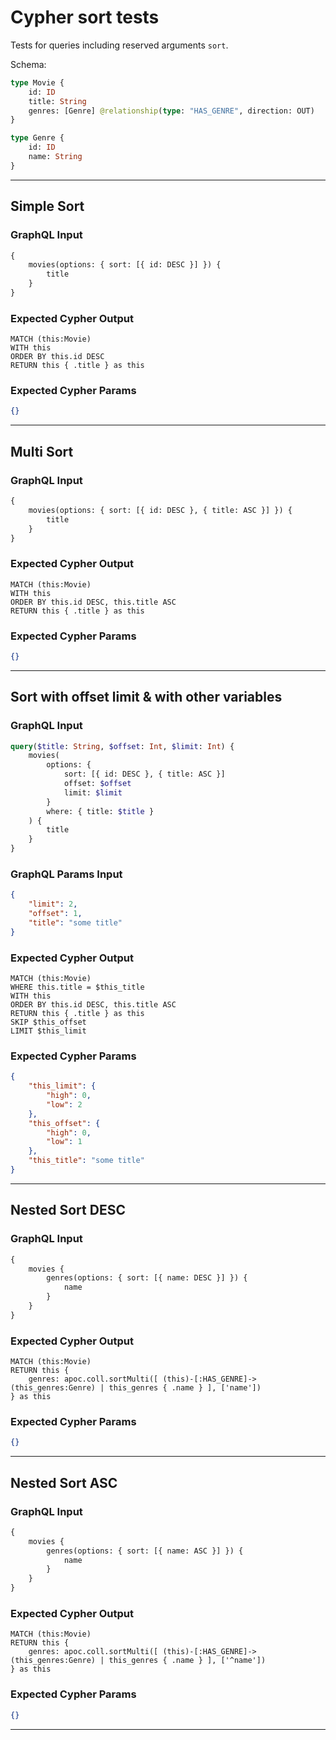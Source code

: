 # Cypher sort tests

Tests for queries including reserved arguments `sort`.

Schema:

```graphql
type Movie {
    id: ID
    title: String
    genres: [Genre] @relationship(type: "HAS_GENRE", direction: OUT)
}

type Genre {
    id: ID
    name: String
}
```

---

## Simple Sort

### GraphQL Input

```graphql
{
    movies(options: { sort: [{ id: DESC }] }) {
        title
    }
}
```

### Expected Cypher Output

```cypher
MATCH (this:Movie)
WITH this
ORDER BY this.id DESC
RETURN this { .title } as this
```

### Expected Cypher Params

```json
{}
```

---

## Multi Sort

### GraphQL Input

```graphql
{
    movies(options: { sort: [{ id: DESC }, { title: ASC }] }) {
        title
    }
}
```

### Expected Cypher Output

```cypher
MATCH (this:Movie)
WITH this
ORDER BY this.id DESC, this.title ASC
RETURN this { .title } as this
```

### Expected Cypher Params

```json
{}
```

---

## Sort with offset limit & with other variables

### GraphQL Input

```graphql
query($title: String, $offset: Int, $limit: Int) {
    movies(
        options: {
            sort: [{ id: DESC }, { title: ASC }]
            offset: $offset
            limit: $limit
        }
        where: { title: $title }
    ) {
        title
    }
}
```

### GraphQL Params Input

```json
{
    "limit": 2,
    "offset": 1,
    "title": "some title"
}
```

### Expected Cypher Output

```cypher
MATCH (this:Movie)
WHERE this.title = $this_title
WITH this
ORDER BY this.id DESC, this.title ASC
RETURN this { .title } as this
SKIP $this_offset
LIMIT $this_limit
```

### Expected Cypher Params

```json
{
    "this_limit": {
        "high": 0,
        "low": 2
    },
    "this_offset": {
        "high": 0,
        "low": 1
    },
    "this_title": "some title"
}
```

---

## Nested Sort DESC

### GraphQL Input

```graphql
{
    movies {
        genres(options: { sort: [{ name: DESC }] }) {
            name
        }
    }
}
```

### Expected Cypher Output

```cypher
MATCH (this:Movie)
RETURN this {
    genres: apoc.coll.sortMulti([ (this)-[:HAS_GENRE]->(this_genres:Genre) | this_genres { .name } ], ['name'])
} as this
```

### Expected Cypher Params

```json
{}
```

---

## Nested Sort ASC

### GraphQL Input

```graphql
{
    movies {
        genres(options: { sort: [{ name: ASC }] }) {
            name
        }
    }
}
```

### Expected Cypher Output

```cypher
MATCH (this:Movie)
RETURN this {
    genres: apoc.coll.sortMulti([ (this)-[:HAS_GENRE]->(this_genres:Genre) | this_genres { .name } ], ['^name'])
} as this
```

### Expected Cypher Params

```json
{}
```

---
